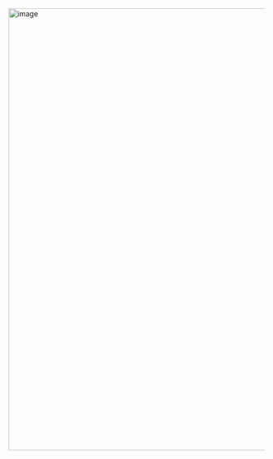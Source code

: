 <img width="1920" height="869" alt="image" src="https://github.com/user-attachments/assets/e90c8d5d-e08f-460a-81a4-369e78061a5a" />
